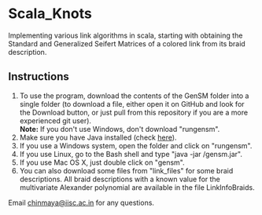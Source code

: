 # Scala_Knots

Implementing various link algorithms in scala, starting with obtaining the Standard and Generalized Seifert Matrices of a colored link from its braid description.

## Instructions

1. To use the program, download the contents of the GenSM folder into a single folder (to download a file, either open it on GitHub and look for the Download button, or just pull from this repository if you are a more experienced git user).  
**Note:** If you don't use Windows, don't download "rungensm".
2. Make sure you have Java installed (check [here](https://www.java.com/en/download/installed.jsp)).
3. If you use a Windows system, open the folder and click on "rungensm".
4. If you use Linux, go to the Bash shell and type "java -jar <filePath>/gensm.jar".
5. If you use Mac OS X, just double click on "gensm".
6. You can also download some files from "link_files" for some braid descriptions. All braid descriptions with a known value for the multivariate Alexander polynomial are available in the file LinkInfoBraids.
  
Email <chinmaya@iisc.ac.in> for any questions.
 
